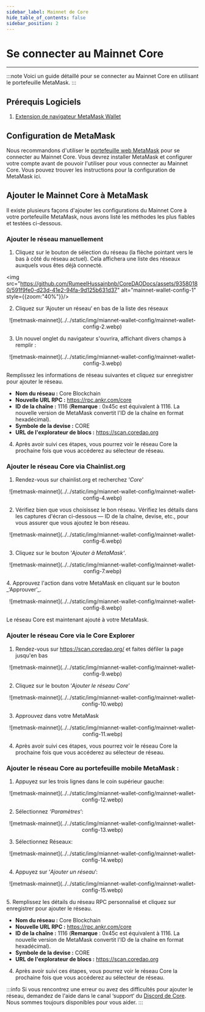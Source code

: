 ```yaml
---
sidebar_label: Mainnet de Core
hide_table_of_contents: false
sidebar_position: 2
---
```


# Se connecter au Mainnet Core

---

:::note
Voici un guide détaillé pour se connecter au Mainnet Core en utilisant le portefeuille MetaMask.
:::

## Prérequis Logiciels

1. [Extension de navigateur MetaMask Wallet](https://metamask.io/)

## Configuration de MetaMask

Nous recommandons d'utiliser le [portefeuille web MetaMask](https://metamask.io/) pour se connecter au Mainnet Core. Vous devrez installer MetaMask et configurer votre compte avant de pouvoir l'utiliser pour vous connecter au Mainnet Core. Vous pouvez trouver les instructions pour la configuration de MetaMask ici.

## Ajouter le Mainnet Core à MetaMask

Il existe plusieurs façons d'ajouter les configurations du Mainnet Core à votre portefeuille MetaMask, nous avons listé les méthodes les plus fiables et testées ci-dessous.

### Ajouter le réseau manuellement

1. Cliquez sur le bouton de sélection du réseau (la flèche pointant vers le bas à côté du réseau actuel). Cela affichera une liste des réseaux auxquels vous êtes déjà connecté.

<img src="https://github.com/RumeelHussainbnb/CoreDAODocs/assets/93580180/591f9fe0-d23d-41e2-94fa-9d125b631d37" alt="mainnet-wallet-config-1" style={{zoom:"40%"}}/>

2. Cliquez sur ‘Ajouter un réseau‘ en bas de la liste des réseaux

<p align="center" style={{zoom:"40%"}}>![metmask-mainnet](../../static/img/miannet-wallet-config/mainnet-wallet-config-2.webp)</p>

3. Un nouvel onglet du navigateur s'ouvrira, affichant divers champs à remplir :

<p align="center" style={{zoom:"40%"}}>![metmask-mainnet](../../static/img/miannet-wallet-config/mainnet-wallet-config-3.webp)</p>

Remplissez les informations de réseau suivantes et cliquez sur enregistrer pour ajouter le réseau.

- **Nom du réseau :** Core Blockchain
- **Nouvelle URL RPC :** https://rpc.ankr.com/core
- **ID de la chaîne :** 1116 (**Remarque** : 0x45c est équivalent à 1116. La nouvelle version de MetaMask convertit l'ID de la chaîne en format hexadécimal).
- **Symbole de la devise :** CORE
- **URL de l'explorateur de blocs :** https://scan.coredao.org

4. Après avoir suivi ces étapes, vous pourrez voir le réseau Core la prochaine fois que vous accéderez au sélecteur de réseau.

### Ajouter le réseau Core via Chainlist.org

1. Rendez-vous sur chainlist.org et recherchez ‘_Core_’

<p align="center" style={{zoom:"40%"}}>
![metmask-mainnet](../../static/img/miannet-wallet-config/mainnet-wallet-config-4.webp)</p>

2. Vérifiez bien que vous choisissez le bon réseau. Vérifiez les détails dans les captures d'écran ci-dessous — ID de la chaîne, devise, etc., pour vous assurer que vous ajoutez le bon réseau.

<p align="center" style={{zoom:"40%"}}>![metmask-mainnet](../../static/img/miannet-wallet-config/mainnet-wallet-config-6.webp)</p>

3. Cliquez sur le bouton ‘_Ajouter à MetaMask‘_.

<p align="center" style={{zoom:"40%"}}>
![metmask-mainnet](../../static/img/miannet-wallet-config/mainnet-wallet-config-7.webp)</p>
4. Approuvez l'action dans votre MetaMask en cliquant sur le bouton _‘Approuver’_.

<p align="center" style={{zoom:"40%"}}>![metmask-mainnet](../../static/img/miannet-wallet-config/mainnet-wallet-config-8.webp)</p>

Le réseau Core est maintenant ajouté à votre MetaMask.

### Ajouter le réseau Core via le Core Explorer

1. Rendez-vous sur https://scan.coredao.org/ et faites défiler la page jusqu'en bas

<p align="center" style={{zoom:"40%"}}>![metmask-mainnet](../../static/img/miannet-wallet-config/mainnet-wallet-config-9.webp)</p>

2. Cliquez sur le bouton ‘_Ajouter le réseau Core_’

<p align="center" style={{zoom:"40%"}}>![metmask-mainnet](../../static/img/miannet-wallet-config/mainnet-wallet-config-10.webp)</p>

3. Approuvez dans votre MetaMask

<p align="center" style={{zoom:"40%"}}>![metmask-mainnet](../../static/img/miannet-wallet-config/mainnet-wallet-config-11.webp)</p>

4. Après avoir suivi ces étapes, vous pourrez voir le réseau Core la prochaine fois que vous accéderez au sélecteur de réseau.

### Ajouter le réseau Core au portefeuille mobile MetaMask :

1. Appuyez sur les trois lignes dans le coin supérieur gauche:

<p align="center" style={{zoom:"40%"}}>![metmask-mainnet](../../static/img/miannet-wallet-config/mainnet-wallet-config-12.webp)</p>

2. Sélectionnez _‘Paramètres_‘:

<p align="center" style={{zoom:"40%"}}>![metmask-mainnet](../../static/img/miannet-wallet-config/mainnet-wallet-config-13.webp)</p>

3. Sélectionnez Réseaux:

<p align="center" style={{zoom:"40%"}}>![metmask-mainnet](../../static/img/miannet-wallet-config/mainnet-wallet-config-14.webp)</p>

4. Appuyez sur ‘_Ajouter un réseau_’:

<p align="center" style={{zoom:"40%"}}>![metmask-mainnet](../../static/img/miannet-wallet-config/mainnet-wallet-config-15.webp)</p>
5. Remplissez les détails du réseau RPC personnalisé et cliquez sur enregistrer pour ajouter le réseau.

- **Nom du réseau :** Core Blockchain
- **Nouvelle URL RPC :** https://rpc.ankr.com/core
- **ID de la chaîne :** 1116 (**Remarque** : 0x45c est équivalent à 1116. La nouvelle version de MetaMask convertit l'ID de la chaîne en format hexadécimal).
- **Symbole de la devise :** CORE
- **URL de l'explorateur de blocs :** https://scan.coredao.org

4. Après avoir suivi ces étapes, vous pourrez voir le réseau Core la prochaine fois que vous accéderez au sélecteur de réseau.

:::info
Si vous rencontrez une erreur ou avez des difficultés pour ajouter le réseau, demandez de l'aide dans le canal ‘support‘ du [Discord de Core](https://discord.gg/coredao). Nous sommes toujours disponibles pour vous aider.
:::
